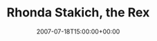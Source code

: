 ---
templateKey: event
guid: 0893f0fc-6eab-11ea-99c5-002590d1d1b0
date: 2007-07-18T15:00:00+00:00
eventTime: '6:30-8:30pm'
title: Rhonda Stakich, the Rex
artist: Rhonda Stakich
city: Toronto
venue: the Rex
group: Tim Shia
---